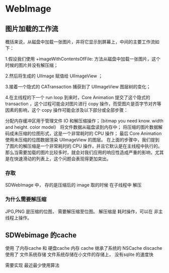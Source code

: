 # WebImage

## 图片加载的工作流

概括来说，从磁盘中加载一张图片，并将它显示到屏幕上，中间的主要工作流如下：

1.假设我们使用 +imageWithContentsOfFile: 方法从磁盘中加载一张图片，这个时候的图片并没有解压缩；

2.然后将生成的 UIImage 赋值给 UIImageView ；

3.接着一个隐式的 CATransaction 捕获到了 UIImageView 图层树的变化；

4.在主线程的下一个 run loop 到来时，Core Animation 提交了这个隐式的 transaction ，这个过程可能会对图片进行 copy 操作，而受图片是否字节对齐等因素的影响，这个 copy 操作可能会涉及以下部分或全部步骤：

分配内存缓冲区用于管理文件 IO 和解压缩操作；（bitmap you need know. width and height. color model）
将文件数据从磁盘读到内存中；
将压缩的图片数据解码成未压缩的位图形式，这是一个非常耗时的 CPU 操作；
最后 Core Animation 使用未压缩的位图数据渲染 UIImageView 的图层。
在上面的步骤中，我们提到了图片的解压缩是一个非常耗时的 CPU 操作，并且它默认是在主线程中执行的。那么当需要加载的图片比较多时，就会对我们应用的响应性造成严重的影响，尤其是在快速滑动的列表上，这个问题会表现得更加突出。

### 存取
SDWebImage 中， 
存的是压缩后的 image
取的时候 在子线程中 解压

### 为什么需要解压缩

JPG,PNG 是压缩的位图， 需要解压缩至位图。 解压缩是 耗时操作，可以在 非主线程上操作。


## SDWebimage 的cache
 使用 了内存cache 和 硬盘cache
 内存 cache 继承了系统的 NSCache
 discache 使用了 文件系统存储
 文件系统存储在小文件的存储上， 没有sqlite 的速度快

需要实现 最近最少使用算法






